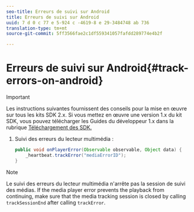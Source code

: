 ```yaml
---
seo-title: Erreurs de suivi sur Android
title: Erreurs de suivi sur Android
uuid: 7 d 0 c 77 e 5-924 c -4619-8 e 29-3484748 ab 736
translation-type: tm+mt
source-git-commit: 5ff3566fae2c1df559341057fafdd289774e4b2f

---
```



# Erreurs de suivi sur Android{#track-errors-on-android}

>[!IMPORTANT]
>
>Les instructions suivantes fournissent des conseils pour la mise en œuvre sur tous les kits SDK 2.x. Si vous mettez en œuvre une version 1.x du kit SDK, vous pouvez télécharger les Guides du développeur 1.x dans la rubrique [Téléchargement des SDK.](../../sdk-implement/download-sdks.md)

1. Suivi des erreurs du lecteur multimédia :

   ```java
   public void onPlayerError(Observable observable, Object data) {  
       _heartbeat.trackError("mediaErrorID"); 
   }
   ```

>[!NOTE]
>
>Le suivi des erreurs du lecteur multimédia n'arrête pas la session de suivi des médias. If the media player error prevents the playback from continuing, make sure that the media tracking session is closed by calling `trackSessionEnd` after calling `trackError`.

